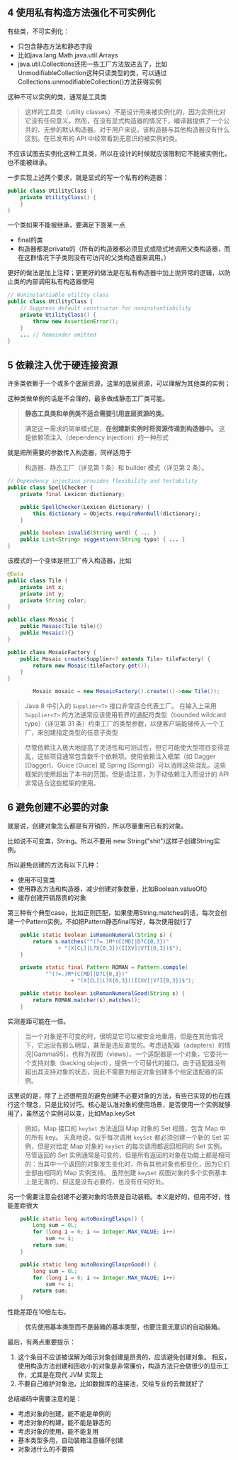 ## 4 使用私有构造方法强化不可实例化

有些类，不可实例化：

- 只包含静态方法和静态字段
- 比如java.lang.Math java.util.Arrays
- java.util.Collections还把一些工厂方法放进去了，比如UnmodifiableCollection这种只读类型的类，可以通过Collections.unmodifiableCollection()方法获得实例

这种不可以实例的类，通常是工具类

> 这样的工具类（utility classes）不是设计用来被实例化的，因为实例化对它没有任何意义。然而，在没有显式构造器的情况下，编译器提供了一个公共的、无参的默认构造器。对于用户来说，该构造器与其他构造器没有什么区别。在已发布的 API 中经常看到无意识的被实例的类。

不应该试图去实例化这种工具类，所以在设计的时候就应该限制它不能被实例化，也不能被继承。

一步实现上述两个要求，就是显式的写一个私有的构造器：

```java
public class UtilityClass {
    private UtilityClass() {
    }
}
```

一个类如果不能被继承，要满足下面某一点

- final的类
- 构造器都是private的（所有的构造器都必须显式或隐式地调用父类构造器，而在这群情况下子类则没有可访问的父类构造器来调用。）

更好的做法是加上注释；更更好的做法是在私有构造器中加上抛异常的逻辑，以防止类的内部调用私有构造器使用

```java
// Noninstantiable utility class
public class UtilityClass {
    // Suppress default constructor for noninstantiability
    private UtilityClass() {
        throw new AssertionError();
    }
    ... // Remainder omitted
}
```

## 5 依赖注入优于硬连接资源

许多类依赖于一个或多个底层资源，这里的底层资源，可以理解为其他类的实例；

这种类做单例的话是不合理的，最多做成静态工厂类可能。

> **静态工具类和单例类不适合需要引用底层资源的类。**
>
> 满足这一需求的简单模式是，**在创建新实例时将资源传递到构造器中。** 这是依赖项注入（dependency injection）的一种形式

就是把所需要的参数传入构造器，同样适用于

> 构造器、静态工厂（详见第 1 条）和 builder 模式（详见第 2 条）。

```java
// Dependency injection provides flexibility and testability
public class SpellChecker {
    private final Lexicon dictionary;

    public SpellChecker(Lexicon dictionary) {
        this.dictionary = Objects.requireNonNull(dictionary);
    }

    public boolean isValid(String word) { ... }
    public List<String> suggestions(String typo) { ... }
}
```

该模式的一个变体是把工厂传入构造器，比如

```java
@Data
public class Tile {
    private int x;
    private int y;
    private String color;
}

public class Mosaic {
    public Mosaic(Tile tile){}
    public Mosaic(){}
}

public class MosaicFactory {
    public Mosaic create(Supplier<? extends Tile> tileFactory) {
        return new Mosaic(tileFactory.get());
    }
}

        Mosaic mosaic = new MosaicFactory().create(()->new Tile());
```

> Java 8 中引入的 `Supplier<T>` 接口非常适合代表工厂。 在输入上采用 `Supplier<T>` 的方法通常应该使用有界的通配符类型（bounded wildcard type）（详见第 31 条）约束工厂的类型参数，以便客户端能够传入一个工厂，来创建指定类型的任意子类型

> 尽管依赖注入极大地提高了灵活性和可测试性，但它可能使大型项目变得混乱，这些项目通常包含数千个依赖项。使用依赖注入框架（如 Dagger [Dagger]、Guice [Guice] 或 Spring [Spring]）可以消除这些混乱。这些框架的使用超出了本书的范围，但是请注意，为手动依赖注入而设计的 API 非常适合这些框架的使用。

## 6 避免创建不必要的对象

就是说，创建对象怎么都是有开销的，所以尽量重用已有的对象。

比如说不可变类，String。所以不要用 new String("shit")这样子创建String实例。

所以避免创建的方法有以下几种：

- 使用不可变类
- 使用静态方法和构造器，减少创建对象数量，比如Boolean.valueOf()
- 缓存创建开销昂贵的对象

第三种有个典型case，比如正则匹配，如果使用String.matches的话，每次会创建一个Pattern实例，不如把Pattern静态final写好，每次使用就行了

```java
    public static boolean isRomanNumeral(String s) {
        return s.matches("^(?=.)M*(C[MD]|D?C{0,3})"
                + "(X[CL]|L?X{0,3})(I[XV]|V?I{0,3})$");
    }

    private static final Pattern ROMAN = Pattern.compile(
            "^(?=.)M*(C[MD]|D?C{0,3})"
                    + "(X[CL]|L?X{0,3})(I[XV]|V?I{0,3})$");

    public static boolean isRomanNumeralGood(String s) {
        return ROMAN.matcher(s).matches();
    }
```

实测差距可能在一倍。

> 当一个对象是不可变的时，很明显它可以被安全地重用，但是在其他情况下，它远没有那么明显，甚至是违反直觉的。考虑适配器（adapters）的情况[Gamma95]，也称为视图（views）。一个适配器是一个对象，它委托一个支持对象（backing object），提供一个可替代的接口。由于适配器没有超出其支持对象的状态，因此不需要为给定对象创建多个给定适配器的实例。

这里说的是，除了上述很明显的避免创建不必要对象的方法，有些已实现的也在践行这个理念，只是比较讨巧。核心是认准对象的使用场景，是否使用一个实例就够用了，虽然这个实例可以变，比如Map.keySet

> 例如，Map 接口的 `keySet` 方法返回 Map 对象的 Set 视图，包含 Map 中的所有 key。 天真地说，似乎每次调用 `keySet` 都必须创建一个新的 Set 实例，但是对给定 Map 对象的 `keySet` 的每次调用都返回相同的 Set 实例。 尽管返回的 Set 实例通常是可变的，但是所有返回的对象在功能上都是相同的：当其中一个返回的对象发生变化时，所有其他对象也都变化，因为它们全部由相同的 Map 实例支持。 虽然创建 `keySet` 视图对象的多个实例基本上是无害的，但这是没有必要的，也没有任何好处。

另一个需要注意会创建不必要对象的场景是自动装箱。本义是好的，但用不好，性能差距很大

```java
    public static long autoBoxingElasps() {
        Long sum = 0L;
        for (long i = 0; i <= Integer.MAX_VALUE; i++)
            sum += i;
        return sum;
    }

    public static long autoBoxingElaspsGood() {
        long sum = 0L;
        for (long i = 0; i <= Integer.MAX_VALUE; i++)
            sum += i;
        return sum;
    }
```

性能差距在10倍左右。

> **优先使用基本类型而不是装箱的基本类型，也要注意无意识的自动装箱。**

最后，有两点重要提示：

1. 这个条目不应该被误解为暗示对象创建是昂贵的，应该避免创建对象。 相反，使用构造方法创建和回收小的对象是非常廉价，构造方法只会做很少的显示工作，尤其是在现代 JVM 实现上
2. 不要自己维护对象池，比如数据库的连接池，交给专业的去做就好了

总结编码中需要注意的是：

- 考虑对象的创建，能不能是单例的
- 考虑对象的构建，能不能是静态的
- 考虑对象的使用，能不能复用
- 基本类型多用，自动装箱注意循环创建
- 对象池什么的不要搞